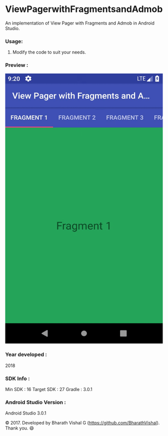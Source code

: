 # ViewPagerwithFragmentsandAdmob

An implementation of View Pager with Fragments and Admob in Android Studio. 


### Usage:
1. Modify the code to suit your needs.



### Preview : 
![Preview](https://github.com/BharathVishal/ViewPagerwithFragmentsandAdmob/blob/master/Preview/PreviewGif.gif)


### Year developed : 
2018


### SDK Info : 
Min SDK : 16 
Target SDK : 27
Gradle : 3.0.1


### Android Studio Version : 
Android Studio 3.0.1


© 2017. Developed by Bharath Vishal G (https://github.com/BharathVishal).
Thank you. :smile:
